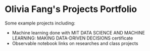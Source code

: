 # Olivia Fang's Projects Portfolio
Some example projects including:
- Machine learning done with MIT DATA SCIENCE AND MACHINE LEARNING: MAKING DATA-DRIVEN DECISIONS certificate
- Observable notebook links on researches and class projects
